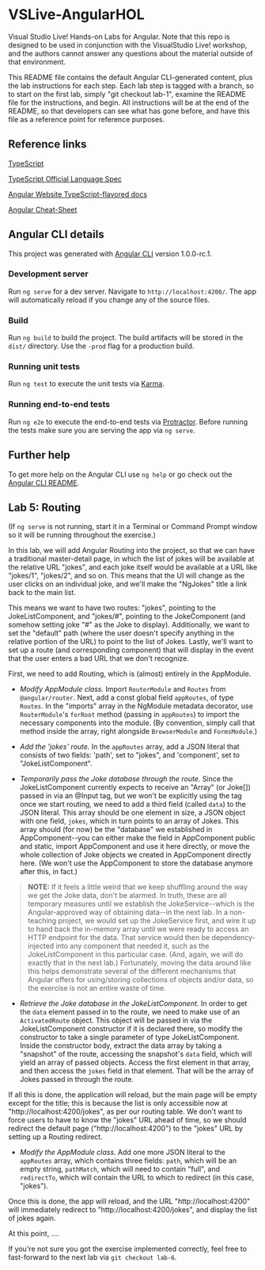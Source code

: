 # VSLive-AngularHOL

Visual Studio Live! Hands-on Labs for Angular. Note that this repo is designed to be used in conjunction with the VisualStudio Live! workshop, and the authors cannot answer any questions about the material outside of that environment.

This README file contains the default Angular CLI-generated content, plus the lab instructions for each step. Each lab step is tagged with a branch, so to start on the first lab, simply "git checkout lab-1", examine the README file for the instructions, and begin. All instructions will be at the end of the README, so that developers can see what has gone before, and have this file as a reference point for reference purposes.

## Reference links

[TypeScript](https://github.com/Microsoft/TypeScript)

[TypeScript Official Language Spec](https://github.com/Microsoft/TypeScript/tree/2.1/doc)

[Angular Website TypeScript-flavored docs](https://angular.io/docs/ts/latest/)

[Angular Cheat-Sheet](https://angular.io/docs/ts/latest/guide/cheatsheet.html)

## Angular CLI details

This project was generated with [Angular CLI](https://github.com/angular/angular-cli) version 1.0.0-rc.1.

### Development server
Run `ng serve` for a dev server. Navigate to `http://localhost:4200/`. The app will automatically reload if you change any of the source files.

### Build

Run `ng build` to build the project. The build artifacts will be stored in the `dist/` directory. Use the `-prod` flag for a production build.

### Running unit tests

Run `ng test` to execute the unit tests via [Karma](https://karma-runner.github.io).

### Running end-to-end tests

Run `ng e2e` to execute the end-to-end tests via [Protractor](http://www.protractortest.org/).
Before running the tests make sure you are serving the app via `ng serve`.

## Further help

To get more help on the Angular CLI use `ng help` or go check out the [Angular CLI README](https://github.com/angular/angular-cli/blob/master/README.md).


## Lab 5: Routing

(If `ng serve` is not running, start it in a Terminal or Command Prompt window so it will be running throughout the exercise.)

In this lab, we will add Angular Routing into the project, so that we can have a traditional master-detail page, in which the list of jokes will be available at the relative URL "jokes", and each joke itself would be available at a URL like "jokes/1", "jokes/2", and so on. This means that the UI will change as the user clicks on an individual joke, and we'll make the "NgJokes" title a link back to the main list.

This means we want to have two routes: "jokes", pointing to the JokeListComponent, and "jokes/#", pointing to the JokeComponent (and somehow setting joke "#" as the Joke to display). Additionally, we want to set the "default" path (where the user doesn't specify anything in the relative portion of the URL) to point to the list of Jokes. Lastly, we'll want to set up a route (and corresponding component) that will display in the event that the user enters a bad URL that we don't recognize.

First, we need to add Routing, which is (almost) entirely in the AppModule.

* *Modify AppModule class.* Import `RouterModule` and `Routes` from `@angular/router`. Next, add a const global field `appRoutes`, of type `Routes`. In the "imports" array in the NgModule metadata decorator, use `RouterModule`'s `forRoot` method (passing in `appRoutes`) to import the necessary components into the module. (By convention, simply call that method inside the array, right alongside `BrowserModule` and `FormsModule`.)

* *Add the 'jokes' route.* In the `appRoutes` array, add a JSON literal that consists of two fields: 'path', set to "jokes", and 'component', set to "JokeListComponent". 

* *Temporarily pass the Joke database through the route.* Since the JokeListComponent currently expects to receive an "Array<Joke>" (or Joke[]) passed in via an @Input tag, but we won't be explicitly using the tag once we start routing, we need to add a third field (called `data`) to the JSON literal. This array should be one element in size, a JSON object with one field, `jokes`, which in turn points to an array of Jokes. This array should (for now) be the "database" we established in AppComponent--you can either make the field in AppComponent public and static, import AppComponent and use it here directly, or move the whole collection of Joke objects we created in AppComponent directly here. (We won't use the AppComponent to store the database anymore after this, in fact.)

> **NOTE:** If it feels a little weird that we keep shuffling around the way we get the Joke data, don't be alarmed. In truth, these are all temporary measures until we establish the JokeService--which is the Angular-approved way of obtaining data--in the next lab. In a non-teaching project, we would set up the JokeService first, and wire it up to hand back the in-memory array until we were ready to access an HTTP endpoint for the data. That service would then be dependency-injected into any component that needed it, such as the JokeListComponent in this particular case. (And, again, we will do exactly that in the next lab.) Fortunately, moving the data around like this helps demonstrate several of the different mechanisms that Angular offers for using/storing collections of objects and/or data, so the exercise is not an entire waste of time.

* *Retrieve the Joke database in the JokeListComponent.* In order to get the `data` element passed in to the route, we need to make use of an `ActivatedRoute` object. This object will be passed in via the JokeListComponent constructor if it is declared there, so modify the constructor to take a single parameter of type JokeListComponent. Inside the constructor body, extract the data array by taking a "snapshot" of the route, accessing the snapshot's `data` field, which will yield an array of passed objects. Access the first element in that array, and then access the `jokes` field in that element. That will be the array of Jokes passed in through the route.

If all this is done, the application will reload, but the main page will be empty except for the title; this is because the list is only accessible now at "http://localhost:4200/jokes", as per our routing table. We don't want to force users to have to know the "jokes" URL ahead of time, so we should redirect the default page ("http://localhost:4200") to the "jokes" URL by setting up a Routing redirect.

* *Modify the AppModule class.* Add one more JSON literal to the `appRoutes` array, which contains three fields: `path`, which will be an empty string, `pathMatch`, which will need to contain "full", and `redirectTo`, which will contain the URL to which to redirect (in this case, "jokes").

Once this is done, the app will reload, and the URL "http://localhost:4200" will immediately redirect to "http://localhost:4200/jokes", and display the list of jokes again.



At this point, ....

If you're not sure you got the exercise implemented correctly, feel free to fast-forward to the next lab via `git checkout lab-6`.
